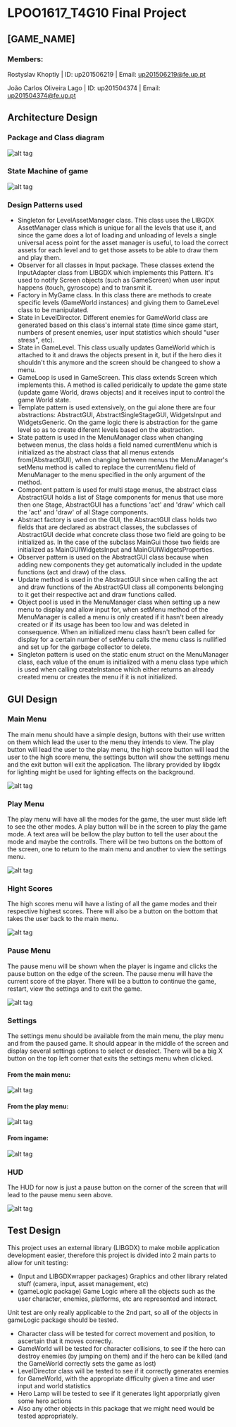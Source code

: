# LPOO1617_T4G10 Final Project
## [GAME_NAME]

### Members:

Rostyslav Khoptiy | ID: up201506219 | Email: up201506219@fe.up.pt

João Carlos Oliveira Lago | ID: up201504374 | Email: up201504374@fe.up.pt

## Architecture Design

### Package and Class diagram

![alt tag](https://github.com/joaolago1996/LPOO1617_T4G10/blob/master/UML/classUML.png)

### State Machine of game

![alt tag](https://github.com/joaolago1996/LPOO1617_T4G10/blob/master/UML/stateUML.png)

### Design Patterns used

* Singleton for LevelAssetManager class. This class uses the LIBGDX AssetManager class which is unique for all the levels that use it, and since the game does a lot of loading and unloading of levels a single universal acess point for the asset manager is useful, to load the correct assets for each level and to get those assets to be able to draw them and play them.
* Observer for all classes in Input package. These classes extend the InputAdapter class from LIBGDX which implements this Pattern. It's used to notify Screen objects (such as GameScreen) when user input happens (touch, gyroscope) and to transmit it.
* Factory in MyGame class. In this class there are methods to create specific levels (GameWorld instances) and giving them to GameLevel class to be manipulated.
* State in LevelDirector. Different enemies for GameWorld class are generated based on this class's internal state (time since game start, numbers of present enemies, user input statistics which should "user stress", etc).
* State in GameLevel. This class usually updates GameWorld which is attached to it and draws the objects present in it, but if the hero dies it shouldn't this anymore and the screen should be changeed to show a menu.
* GameLoop is used in GameScreen. This class extends Screen which implements this. A method is called peridically to update the game state (update game World, draws objects) and it receives input to control the game World state.
* Template pattern is used extensively, on the gui alone there are four abstractions: AbstractGUI, AbstractSingleStageGUI, WidgetsInput and WidgetsGeneric. On the game logic there is abstraction for the game level so as to create diferent levels based on the abstraction.
* State pattern is used in the MenuManager class when changing between menus, the class holds a field named currentMenu which is initialized as the abstract class that all menus extends from(AbstractGUI), when changing between menus the MenuManager's setMenu method is called to replace the currentMenu field of MenuManager to the menu specified in the only argument of the method.
* Component pattern is used for multi stage menus, the abstract class AbstractGUI holds a list of Stage components for menus that use more then one Stage, AbstractGUI has a functions 'act' and 'draw' which call the 'act' and 'draw' of all Stage components.
* Abstract factory is used on the GUI, the AbstractGUI class holds two fields that are declared as abstract classes, the subclasses of AbstractGUI decide what concrete class those two field are going to be initialized as. In the case of the subclass MainGui those two fields are initialized as MainGUIWidgetsInput and MainGUIWidgetsProperties.
* Observer pattern is used on the AbstractGUI class because when adding new components they get automatically included in the update functions (act and draw) of the class.
* Update method is used in the AbstractGUI since when calling the act and draw functions of the AbstractGUI class all components belonging to it get their respective act and draw functions called.
* Object pool is used in the MenuManager class when setting up a new menu to display and allow input for, when setMenu method of the MenuManager is called a menu is only created if it hasn't been already created or if its usage has been too low and was deleted in consequence. When an initialized menu class hasn't been called for display for a certain number of setMenu calls the menu class is nullified and set up for the garbage collector to delete.
* Singleton pattern is used on the static enum struct on the MenuManager class, each value of the enum is initialized with a menu class type which is used when calling createInstance which either returns an already created menu or creates the menu if it is not initialized.

## GUI Design

### Main Menu

The main menu should have a simple design, buttons with their use written on them which lead the user to the menu they intends to view. The play button will lead the user to the play menu, the high score button will lead the user to the high score menu, the settings button will show the settings menu and the exit button will exit the application. The library provided by libgdx for lighting might be used for lighting effects on the background.

![alt tag](https://github.com/joaolago1996/LPOO1617_T4G10/blob/master/GUImock-up/Menu.png)


### Play Menu

The play menu will have all the modes for the game, the user must slide left to see the other modes. A play button will be in the screen to play the game mode. A text area will be bellow the play button to tell the user about the mode and maybe the controlls. There will be two buttons on the bottom of the screen, one to return to the main menu and another to view the settings menu.

![alt tag](https://github.com/joaolago1996/LPOO1617_T4G10/blob/master/GUImock-up/PlayMenu.png)


### Hight Scores

The high scores menu will have a listing of all the game modes and their respective highest scores. There will also be a button on the bottom that takes the user back to the main menu.

![alt tag](https://github.com/joaolago1996/LPOO1617_T4G10/blob/master/GUImock-up/High%20Scores.png)


### Pause Menu

The pause menu will be shown when the player is ingame and clicks the pause button on the edge of the screen. The pause menu will have the current score of the player. There will be a button to continue the game, restart, view the settings and to exit the game.

![alt tag](https://github.com/joaolago1996/LPOO1617_T4G10/blob/master/GUImock-up/Pause.png)


### Settings

The settings menu should be available from the main menu, the play menu and from the paused game. It should appear in the middle of the screen and display several settings options to select or deselect. There will be a big X button on the top left corner that exits the settings menu when clicked.

#### From the main menu:
![alt tag](https://github.com/joaolago1996/LPOO1617_T4G10/blob/master/GUImock-up/SettingsMenu.png)
#### From the play menu:
![alt tag](https://github.com/joaolago1996/LPOO1617_T4G10/blob/master/GUImock-up/SettingsPlayMenu.png)
#### From ingame:
![alt tag](https://github.com/joaolago1996/LPOO1617_T4G10/blob/master/GUImock-up/InGameSettings.png)


### HUD

The HUD for now is just a pause button on the corner of the screen that will lead to the pause menu seen above.

![alt tag](https://github.com/joaolago1996/LPOO1617_T4G10/blob/master/GUImock-up/InGame.png)


## Test Design

This project uses an external library (LIBGDX) to make mobile application development easier, therefore this project is divided into 2 main parts to allow for unit testing: 
* (Input and LIBGDXwrapper packages) Graphics and other library related stuff (camera, input, asset management, etc)
* (gameLogic package) Game Logic where all the objects such as the user character, enemies, platforms, etc are represented and interact.

Unit test are only really applicable to the 2nd part, so all of the objects in gameLogic package should be tested.

* Character class will be tested for correct movement and position, to ascertain that it moves correctly.
* GameWorld will be tested for character collisions, to see if the hero can destroy enemies (by jumping on them) and if the hero can be killed (and the GameWorld correctly sets the game as lost)
* LevelDirector class will be tested to see if it correctly generates enemies for GameWorld, with the appropriate difficulty given a time and user input and world statistics
* Hero Lamp will be tested to see if it generates light apporpriatly given some hero actions
* Also any other objects in this package that we might need would be tested appropriately.
